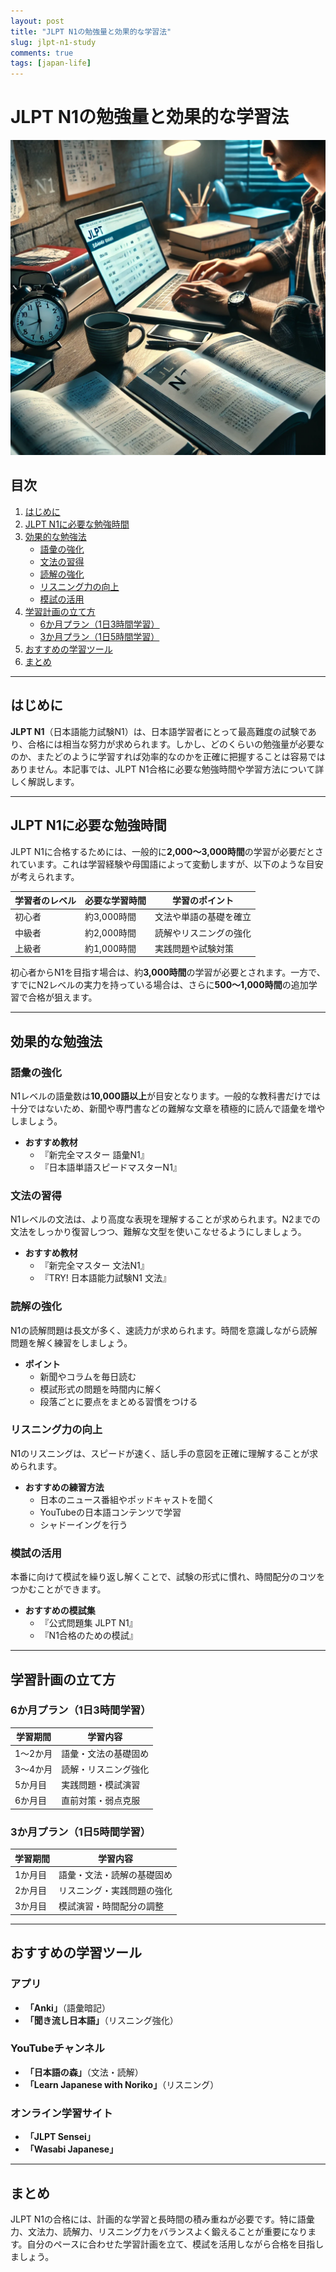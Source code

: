 ```yaml
---
layout: post
title: "JLPT N1の勉強量と効果的な学習法"
slug: jlpt-n1-study
comments: true
tags: [japan-life]
---
```


# JLPT N1の勉強量と効果的な学習法  

![JLPT N1の勉強シーン](/assets/img/jlpt/jlpt-n1.webp)

## 目次  
1. [はじめに](#はじめに)  
2. [JLPT N1に必要な勉強時間](#jlpt-n1に必要な勉強時間)  
3. [効果的な勉強法](#効果的な勉強法)  
   - [語彙の強化](#語彙の強化)  
   - [文法の習得](#文法の習得)  
   - [読解の強化](#読解の強化)  
   - [リスニング力の向上](#リスニング力の向上)  
   - [模試の活用](#模試の活用)  
4. [学習計画の立て方](#学習計画の立て方)  
   - [6か月プラン（1日3時間学習）](#6か月プラン1日3時間学習)  
   - [3か月プラン（1日5時間学習）](#3か月プラン1日5時間学習)  
5. [おすすめの学習ツール](#おすすめの学習ツール)  
6. [まとめ](#まとめ)

---

## はじめに  
**JLPT N1**（日本語能力試験N1）は、日本語学習者にとって最高難度の試験であり、合格には相当な努力が求められます。しかし、どのくらいの勉強量が必要なのか、またどのように学習すれば効率的なのかを正確に把握することは容易ではありません。本記事では、JLPT N1合格に必要な勉強時間や学習方法について詳しく解説します。  

---

## JLPT N1に必要な勉強時間  
JLPT N1に合格するためには、一般的に**2,000～3,000時間**の学習が必要だとされています。これは学習経験や母国語によって変動しますが、以下のような目安が考えられます。  

| 学習者のレベル | 必要な学習時間 | 学習のポイント |  
|--------------|--------------|--------------|  
| 初心者       | 約3,000時間  | 文法や単語の基礎を確立 |  
| 中級者       | 約2,000時間  | 読解やリスニングの強化 |  
| 上級者       | 約1,000時間  | 実践問題や試験対策 |  

初心者からN1を目指す場合は、約**3,000時間**の学習が必要とされます。一方で、すでにN2レベルの実力を持っている場合は、さらに**500～1,000時間**の追加学習で合格が狙えます。  

---

## 効果的な勉強法  

### 語彙の強化  
N1レベルの語彙数は**10,000語以上**が目安となります。一般的な教科書だけでは十分ではないため、新聞や専門書などの難解な文章を積極的に読んで語彙を増やしましょう。  

- **おすすめ教材**  
  - 『新完全マスター 語彙N1』  
  - 『日本語単語スピードマスターN1』  

### 文法の習得  
N1レベルの文法は、より高度な表現を理解することが求められます。N2までの文法をしっかり復習しつつ、難解な文型を使いこなせるようにしましょう。  

- **おすすめ教材**  
  - 『新完全マスター 文法N1』  
  - 『TRY! 日本語能力試験N1 文法』  

### 読解の強化  
N1の読解問題は長文が多く、速読力が求められます。時間を意識しながら読解問題を解く練習をしましょう。  

- **ポイント**  
  - 新聞やコラムを毎日読む  
  - 模試形式の問題を時間内に解く  
  - 段落ごとに要点をまとめる習慣をつける  

### リスニング力の向上  
N1のリスニングは、スピードが速く、話し手の意図を正確に理解することが求められます。  

- **おすすめの練習方法**  
  - 日本のニュース番組やポッドキャストを聞く  
  - YouTubeの日本語コンテンツで学習  
  - シャドーイングを行う  

### 模試の活用  
本番に向けて模試を繰り返し解くことで、試験の形式に慣れ、時間配分のコツをつかむことができます。  

- **おすすめの模試集**  
  - 『公式問題集 JLPT N1』  
  - 『N1合格のための模試』  

---

## 学習計画の立て方  

### 6か月プラン（1日3時間学習）  
| 学習期間 | 学習内容 |  
|--------|--------|  
| 1～2か月 | 語彙・文法の基礎固め |  
| 3～4か月 | 読解・リスニング強化 |  
| 5か月目 | 実践問題・模試演習 |  
| 6か月目 | 直前対策・弱点克服 |  

### 3か月プラン（1日5時間学習）  
| 学習期間 | 学習内容 |  
|--------|--------|  
| 1か月目 | 語彙・文法・読解の基礎固め |  
| 2か月目 | リスニング・実践問題の強化 |  
| 3か月目 | 模試演習・時間配分の調整 |  

---

## おすすめの学習ツール  

### アプリ  
- **「Anki」**（語彙暗記）  
- **「聞き流し日本語」**（リスニング強化）  

### YouTubeチャンネル  
- **「日本語の森」**（文法・読解）  
- **「Learn Japanese with Noriko」**（リスニング）  

### オンライン学習サイト  
- **「JLPT Sensei」**  
- **「Wasabi Japanese」**  

---

## まとめ  
JLPT N1の合格には、計画的な学習と長時間の積み重ねが必要です。特に語彙力、文法力、読解力、リスニング力をバランスよく鍛えることが重要になります。自分のペースに合わせた学習計画を立て、模試を活用しながら合格を目指しましょう。  


